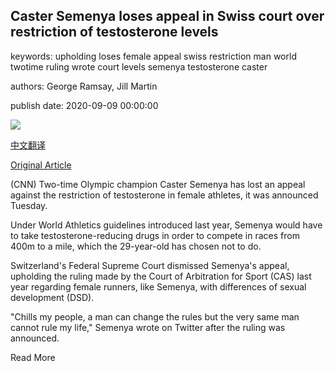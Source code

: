 ## Caster Semenya loses appeal in Swiss court over restriction of testosterone levels

keywords: upholding loses female appeal swiss restriction man world twotime ruling wrote court levels semenya testosterone caster

authors: George Ramsay, Jill Martin

publish date: 2020-09-09 00:00:00

![](https://cdn.cnn.com/cnnnext/dam/assets/200909100647-caster-semenya-super-tease.jpg)

[中文翻译](Caster%20Semenya%20loses%20appeal%20in%20Swiss%20court%20over%20restriction%20of%20testosterone%20levels_zh.md)

[Original Article](https://edition.cnn.com/2020/09/09/sport/caster-semenya-ruling-athletics-spt-intl/index.html)

(CNN) Two-time Olympic champion Caster Semenya has lost an appeal against the restriction of testosterone in female athletes, it was announced Tuesday.

Under World Athletics guidelines introduced last year, Semenya would have to take testosterone-reducing drugs in order to compete in races from 400m to a mile, which the 29-year-old has chosen not to do.

Switzerland's Federal Supreme Court dismissed Semenya's appeal, upholding the ruling made by the Court of Arbitration for Sport (CAS) last year regarding female runners, like Semenya, with differences of sexual development (DSD).

"Chills my people, a man can change the rules but the very same man cannot rule my life," Semenya wrote on Twitter after the ruling was announced.

Read More